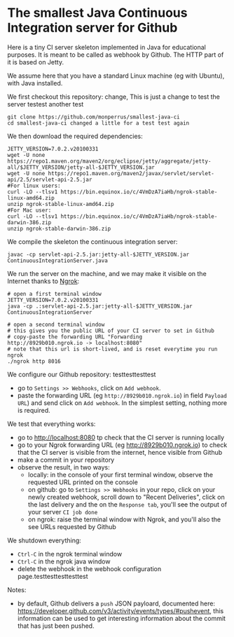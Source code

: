 The smallest Java Continuous Integration server for Github
===========================================================

Here is a tiny CI server skeleton implemented in Java for educational purposes. It is meant to be called as webhook by Github. The HTTP part of it is based on Jetty.

We assume here that you have a standard Linux machine (eg with Ubuntu), with Java installed.

We first checkout this repository: change, This is just a change to test the server testest another test
```
git clone https://github.com/monperrus/smallest-java-ci
cd smallest-java-ci changed a little for a test test again
```

We then download the required dependencies:
```
JETTY_VERSION=7.0.2.v20100331
wget -U none https://repo1.maven.org/maven2/org/eclipse/jetty/aggregate/jetty-all/$JETTY_VERSION/jetty-all-$JETTY_VERSION.jar
wget -U none https://repo1.maven.org/maven2/javax/servlet/servlet-api/2.5/servlet-api-2.5.jar
#For linux users: 
curl -LO --tlsv1 https://bin.equinox.io/c/4VmDzA7iaHb/ngrok-stable-linux-amd64.zip
unzip ngrok-stable-linux-amd64.zip 
#For Mac user:
curl -LO --tlsv1 https://bin.equinox.io/c/4VmDzA7iaHb/ngrok-stable-darwin-386.zip
unzip ngrok-stable-darwin-386.zip
```

We compile the skeleton the continuous integration server:
```
javac -cp servlet-api-2.5.jar:jetty-all-$JETTY_VERSION.jar ContinuousIntegrationServer.java
```

We run the server on the machine, and we may make it visible on the Internet thanks to [Ngrok](https://ngrok.com/):
```
# open a first terminal window
JETTY_VERSION=7.0.2.v20100331
java -cp .:servlet-api-2.5.jar:jetty-all-$JETTY_VERSION.jar ContinuousIntegrationServer

# open a second terminal window
# this gives you the public URL of your CI server to set in Github
# copy-paste the forwarding URL "Forwarding                    http://8929b010.ngrok.io -> localhost:8080"
# note that this url is short-lived, and is reset everytime you run ngrok
./ngrok http 8016

```

We configure our Github repository: testtesttesttest

* go to `Settings >> Webhooks`, click on `Add webhook`.
* paste the forwarding URL (eg `http://8929b010.ngrok.io`) in field `Payload URL`) and send click on `Add webhook`. In the simplest setting, nothing more is required.

We test that everything works:

* go to <http://localhost:8080> tp check that the CI server is running locally
* go to your Ngrok forwarding URL (eg <http://8929b010.ngrok.io>) to check that the CI server is visible from the internet, hence visible from Github
* make a commit in your repository
* observe the result, in two ways:
  * locally: in the console of your first terminal window, observe the requested URL printed on the console
  * on github: go to `Settings >> Webhooks` in your repo, click on your newly created webhook, scroll down to "Recent Deliveries", click on the last delivery and the on the `Response tab`, you'll see the output of your server `CI job done`
  * on ngrok: raise the terminal window with Ngrok, and you'll also the see URLs requested by Github

We shutdown everything:

* `Ctrl-C` in the ngrok terminal window
* `Ctrl-C` in the ngrok java window
* delete the webhook in the webhook configuration page.testtesttesttesttest

Notes:
* by default, Github delivers a `push` JSON payloard, documented here: <https://developer.github.com/v3/activity/events/types/#pushevent>, this information can be used to get interesting information about the commit that has just been pushed. 
